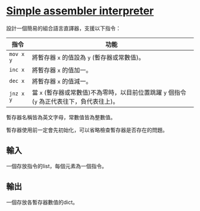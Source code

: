 # [Simple assembler interpreter](http://www.codewars.com/kata/simple-assembler-interpreter/)

設計一個簡易的組合語言直譯器，支援以下指令：

|指令      |功能|
|----------|-|
|`mov x y` |將暫存器 `x` 的值設為 `y` (暫存器或常數值)。|
|`inc x`   |將暫存器 `x` 的值加一。|
|`dec x`   |將暫存器 `x` 的值減一。|
|`jnz x y` |當 `x` (暫存器或常數值)不為零時，以目前位置跳躍 `y` 個指令 (`y` 為正代表往下，負代表往上)。|

暫存器名稱皆為英文字母，常數值皆為整數值。

暫存器使用前一定會先初始化，可以省略檢查暫存器是否存在的問題。

## 輸入

一個存放指令的list，每個元素為一個指令。

## 輸出

一個存放各暫存器數值的dict。
